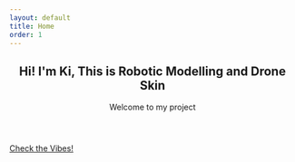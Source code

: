 ```yaml
---
layout: default
title: Home
order: 1
---
```


<!-- Intro -->
<section id="top" class="one dark cover">
  <div class="container">
    <header>
      <h2 class="alt">Hi! I'm <strong>Ki</strong>, This is Robotic Modelling and Drone Skin</h2>
      <p>Welcome to my project</p>
    </header>
    <footer>
      <a href="{{ site.baseurl }}/mood/" class="button">Check the Vibes!</a>
    </footer>
  </div>
</section>
